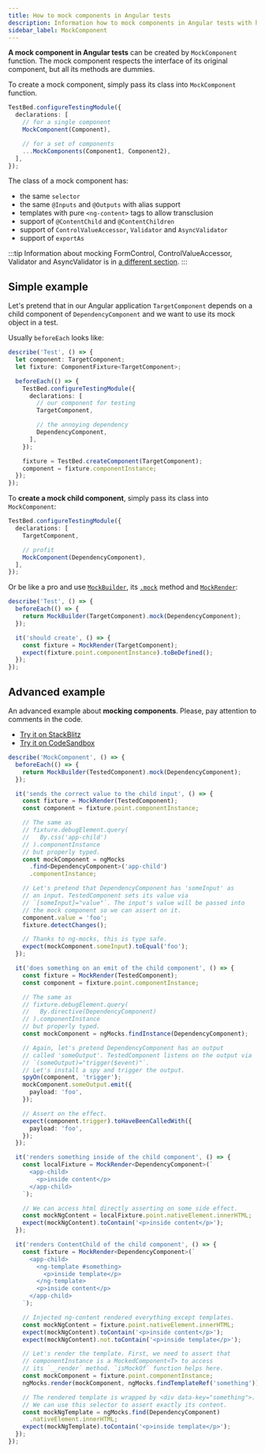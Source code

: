 ```yaml
---
title: How to mock components in Angular tests
description: Information how to mock components in Angular tests with help of ng-mocks
sidebar_label: MockComponent
---
```


**A mock component in Angular tests** can be created by `MockComponent` function.
The mock component respects the interface of its original component,
but all its methods are dummies.

To create a mock component, simply pass its class into `MockComponent` function.

```ts
TestBed.configureTestingModule({
  declarations: [
    // for a single component
    MockComponent(Component),

    // for a set of components
    ...MockComponents(Component1, Component2),
  ],
});
```

The class of a mock component has:

- the same `selector`
- the same `@Inputs` and `@Outputs` with alias support
- templates with pure `<ng-content>` tags to allow transclusion
- support of `@ContentChild` and `@ContentChildren`
- support of `ControlValueAccessor`, `Validator` and `AsyncValidator`
- support of `exportAs`

:::tip
Information about mocking FormControl, ControlValueAccessor, Validator and AsyncValidator
is in [a different section](../extra/mock-form-controls.md).
:::

## Simple example

Let's pretend that in our Angular application `TargetComponent` depends on a child component of `DependencyComponent`
and we want to use its mock object in a test.

Usually `beforeEach` looks like:

```ts
describe('Test', () => {
  let component: TargetComponent;
  let fixture: ComponentFixture<TargetComponent>;

  beforeEach(() => {
    TestBed.configureTestingModule({
      declarations: [
        // our component for testing
        TargetComponent,

        // the annoying dependency
        DependencyComponent,
      ],
    });

    fixture = TestBed.createComponent(TargetComponent);
    component = fixture.componentInstance;
  });
});
```

To **create a mock child component**, simply pass its class into `MockComponent`:

```ts
TestBed.configureTestingModule({
  declarations: [
    TargetComponent,

    // profit
    MockComponent(DependencyComponent),
  ],
});
```

Or be like a pro and use [`MockBuilder`](MockBuilder.md), its [`.mock`](MockBuilder.md#mock) method
and [`MockRender`](MockRender.md):

```ts
describe('Test', () => {
  beforeEach(() => {
    return MockBuilder(TargetComponent).mock(DependencyComponent);
  });

  it('should create', () => {
    const fixture = MockRender(TargetComponent);
    expect(fixture.point.componentInstance).toBeDefined();
  });
});
```

## Advanced example

An advanced example about **mocking components**.
Please, pay attention to comments in the code.

- [Try it on StackBlitz](https://stackblitz.com/github/ng-mocks/examples?file=src/examples/MockComponent/test.spec.ts&initialpath=%3Fspec%3DMockComponent)
- [Try it on CodeSandbox](https://codesandbox.io/s/github/ng-mocks/examples?file=/src/examples/MockComponent/test.spec.ts&initialpath=%3Fspec%3DMockComponent)

```ts
describe('MockComponent', () => {
  beforeEach(() => {
    return MockBuilder(TestedComponent).mock(DependencyComponent);
  });

  it('sends the correct value to the child input', () => {
    const fixture = MockRender(TestedComponent);
    const component = fixture.point.componentInstance;

    // The same as
    // fixture.debugElement.query(
    //   By.css('app-child')
    // ).componentInstance
    // but properly typed.
    const mockComponent = ngMocks
      .find<DependencyComponent>('app-child')
      .componentInstance;

    // Let's pretend that DependencyComponent has 'someInput' as
    // an input. TestedComponent sets its value via
    // `[someInput]="value"`. The input's value will be passed into
    // the mock component so we can assert on it.
    component.value = 'foo';
    fixture.detectChanges();

    // Thanks to ng-mocks, this is type safe.
    expect(mockComponent.someInput).toEqual('foo');
  });

  it('does something on an emit of the child component', () => {
    const fixture = MockRender(TestedComponent);
    const component = fixture.point.componentInstance;

    // The same as
    // fixture.debugElement.query(
    //   By.directive(DependencyComponent)
    // ).componentInstance
    // but properly typed.
    const mockComponent = ngMocks.findInstance(DependencyComponent);

    // Again, let's pretend DependencyComponent has an output
    // called 'someOutput'. TestedComponent listens on the output via
    // `(someOutput)="trigger($event)"`.
    // Let's install a spy and trigger the output.
    spyOn(component, 'trigger');
    mockComponent.someOutput.emit({
      payload: 'foo',
    });

    // Assert on the effect.
    expect(component.trigger).toHaveBeenCalledWith({
      payload: 'foo',
    });
  });

  it('renders something inside of the child component', () => {
    const localFixture = MockRender<DependencyComponent>(`
      <app-child>
        <p>inside content</p>
      </app-child>
    `);

    // We can access html directly asserting on some side effect.
    const mockNgContent = localFixture.point.nativeElement.innerHTML;
    expect(mockNgContent).toContain('<p>inside content</p>');
  });

  it('renders ContentChild of the child component', () => {
    const fixture = MockRender<DependencyComponent>(`
      <app-child>
        <ng-template #something>
          <p>inside template</p>
        </ng-template>
        <p>inside content</p>
      </app-child>
    `);

    // Injected ng-content rendered everything except templates.
    const mockNgContent = fixture.point.nativeElement.innerHTML;
    expect(mockNgContent).toContain('<p>inside content</p>');
    expect(mockNgContent).not.toContain('<p>inside template</p>');

    // Let's render the template. First, we need to assert that
    // componentInstance is a MockedComponent<T> to access
    // its `__render` method. `isMockOf` function helps here.
    const mockComponent = fixture.point.componentInstance;
    ngMocks.render(mockComponent, ngMocks.findTemplateRef('something'));

    // The rendered template is wrapped by <div data-key="something">.
    // We can use this selector to assert exactly its content.
    const mockNgTemplate = ngMocks.find(DependencyComponent)
      .nativeElement.innerHTML;
    expect(mockNgTemplate).toContain('<p>inside template</p>');
  });
});
```
